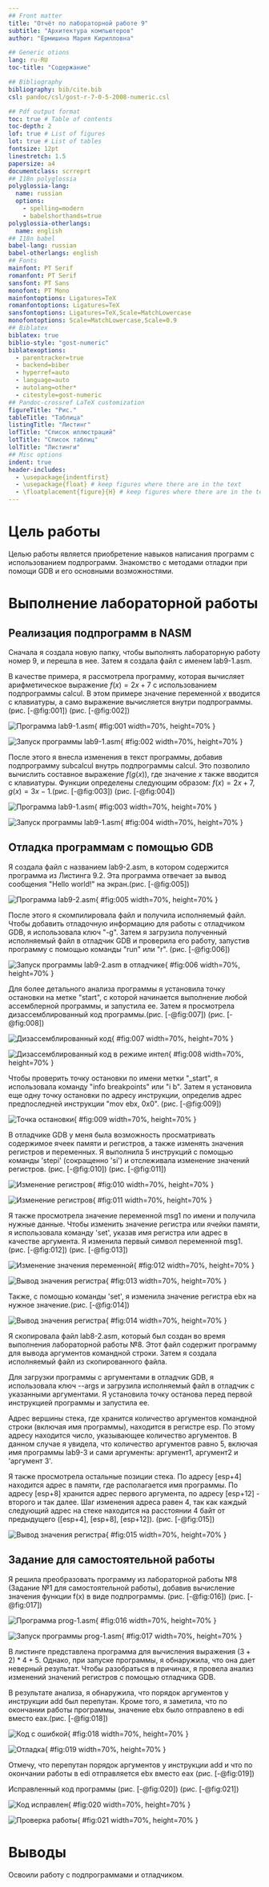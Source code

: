 ```yaml
---
## Front matter
title: "Отчёт по лабораторной работе 9"
subtitle: "Архитектура компьютеров"
author: "Ермишина Мария Кирилловна"

## Generic otions
lang: ru-RU
toc-title: "Содержание"

## Bibliography
bibliography: bib/cite.bib
csl: pandoc/csl/gost-r-7-0-5-2008-numeric.csl

## Pdf output format
toc: true # Table of contents
toc-depth: 2
lof: true # List of figures
lot: true # List of tables
fontsize: 12pt
linestretch: 1.5
papersize: a4
documentclass: scrreprt
## I18n polyglossia
polyglossia-lang:
  name: russian
  options:
	- spelling=modern
	- babelshorthands=true
polyglossia-otherlangs:
  name: english
## I18n babel
babel-lang: russian
babel-otherlangs: english
## Fonts
mainfont: PT Serif
romanfont: PT Serif
sansfont: PT Sans
monofont: PT Mono
mainfontoptions: Ligatures=TeX
romanfontoptions: Ligatures=TeX
sansfontoptions: Ligatures=TeX,Scale=MatchLowercase
monofontoptions: Scale=MatchLowercase,Scale=0.9
## Biblatex
biblatex: true
biblio-style: "gost-numeric"
biblatexoptions:
  - parentracker=true
  - backend=biber
  - hyperref=auto
  - language=auto
  - autolang=other*
  - citestyle=gost-numeric
## Pandoc-crossref LaTeX customization
figureTitle: "Рис."
tableTitle: "Таблица"
listingTitle: "Листинг"
lofTitle: "Список иллюстраций"
lotTitle: "Список таблиц"
lolTitle: "Листинги"
## Misc options
indent: true
header-includes:
  - \usepackage{indentfirst}
  - \usepackage{float} # keep figures where there are in the text
  - \floatplacement{figure}{H} # keep figures where there are in the text
---
```


# Цель работы

Целью работы является приобретение навыков написания программ с использованием подпрограмм.
Знакомство с методами отладки при помощи GDB и его основными возможностями.

# Выполнение лабораторной работы

## Реализация подпрограмм в NASM

Сначала я создала новую папку, чтобы выполнять лабораторную работу номер 9, и перешла 
в нее. Затем я создала файл с именем lab9-1.asm.

В качестве примера, я рассмотрела программу, которая вычисляет арифметическое выражение 
$f(x) = 2x+7$ с использованием подпрограммы calcul. В этом примере значение переменной 
$x$ вводится с клавиатуры, а само выражение вычисляется внутри подпрограммы.(рис. [-@fig:001]) (рис. [-@fig:002])

![Программа lab9-1.asm](image/01.png){ #fig:001 width=70%, height=70% }

![Запуск программы lab9-1.asm](image/02.png){ #fig:002 width=70%, height=70% }

После этого я внесла изменения в текст программы, добавив подпрограмму subcalcul 
внутрь подпрограммы calcul. Это позволило вычислить составное выражение 
$f(g(x))$, где значение $x$ также вводится с клавиатуры. Функции определены 
следующим образом: $f(x) = 2x + 7$, $g(x) = 3x - 1$.(рис. [-@fig:003]) (рис. [-@fig:004])

![Программа lab9-1.asm](image/03.png){ #fig:003 width=70%, height=70% }

![Запуск программы lab9-1.asm](image/04.png){ #fig:004 width=70%, height=70% }

## Отладка программам с помощью GDB

Я создала файл с названием lab9-2.asm, в котором содержится программа из Листинга 9.2. 
Эта программа отвечает за вывод сообщения "Hello world!" на экран.(рис. [-@fig:005])

![Программа lab9-2.asm](image/05.png){ #fig:005 width=70%, height=70% }

После этого я скомпилировала файл и получила исполняемый файл. Чтобы добавить отладочную информацию для работы с отладчиком GDB, 
я использовала ключ "-g". Затем я загрузила полученный исполняемый файл в 
отладчик GDB и проверила его работу, запустив программу с помощью команды "run" 
или "r". (рис. [-@fig:006])

![Запуск программы lab9-2.asm в отладчике](image/06.png){ #fig:006 width=70%, height=70% }

Для более детального анализа программы я установила точку остановки на метке 
"start", с которой начинается выполнение любой ассемблерной программы, 
и запустила ее. Затем я просмотрела дизассемблированный код программы.(рис. [-@fig:007]) (рис. [-@fig:008])

![Дизассемблированный код](image/07.png){ #fig:007 width=70%, height=70% }

![Дизассемблированный код в режиме интел](image/08.png){ #fig:008 width=70%, height=70% }

Чтобы проверить точку остановки по имени метки "_start", 
я использовала команду "info breakpoints" или "i b". Затем я установила еще 
одну точку остановки по адресу инструкции, определив адрес предпоследней инструкции 
"mov ebx, 0x0". (рис. [-@fig:009])

![Точка остановки](image/09.png){ #fig:009 width=70%, height=70% }

В отладчике GDB у меня была возможность просматривать содержимое ячеек 
памяти и регистров, а также изменять значения регистров и переменных. 
Я выполнила 5 инструкций с помощью команды 'stepi' (сокращенно 'si') и отслеживала 
изменение значений регистров. (рис. [-@fig:010]) (рис. [-@fig:011])

![Изменение регистров](image/10.png){ #fig:010 width=70%, height=70% }

![Изменение регистров](image/11.png){ #fig:011 width=70%, height=70% }

Я также просмотрела значение переменной msg1 по имени и получила нужные данные.
Чтобы изменить значение регистра или ячейки памяти, я использовала команду 
'set', указав имя регистра или адрес в качестве аргумента. 
Я изменила первый символ переменной msg1. (рис. [-@fig:012]) (рис. [-@fig:013])

![Изменение значения переменной](image/12.png){ #fig:012 width=70%, height=70% }

![Вывод значения регистра](image/13.png){ #fig:013 width=70%, height=70% }

Также, с помощью команды 'set', я изменила значение регистра ebx на нужное значение.(рис. [-@fig:014])

![Вывод значения регистра](image/14.png){ #fig:014 width=70%, height=70% }

Я скопировала файл lab8-2.asm, который был создан во время выполнения 
лабораторной работы №8. Этот файл содержит программу для вывода аргументов командной 
строки. Затем я создала исполняемый файл из скопированного файла.

Для загрузки программы с аргументами в отладчик GDB, я использовала ключ --args 
и загрузила исполняемый файл в отладчик с указанными аргументами. 
Я установила точку останова перед первой инструкцией программы и запустила ее. 

Адрес вершины стека, где хранится количество аргументов командной строки 
(включая имя программы), находится в регистре esp. По этому адресу находится число, 
указывающее количество аргументов. В данном случае я увидела, что количество аргументов 
равно 5, включая имя программы lab9-3 и сами аргументы: аргумент1, аргумент2 и 
'аргумент 3'.

Я также просмотрела остальные позиции стека. 
По адресу [esp+4] находится адрес в памяти, где располагается имя программы. 
По адресу [esp+8] хранится адрес первого аргумента, по адресу [esp+12] - второго и так 
далее. Шаг изменения адреса равен 4, так как каждый следующий адрес на стеке находится 
на расстоянии 4 байт от предыдущего ([esp+4], [esp+8], [esp+12]). (рис. [-@fig:015])

![Вывод значения регистра](image/15.png){ #fig:015 width=70%, height=70% }

## Задание для самостоятельной работы

Я решила преобразовать программу из лабораторной работы №8 
(Задание №1 для самостоятельной работы), добавив вычисление значения функции f(x) 
в виде подпрограммы. (рис. [-@fig:016]) (рис. [-@fig:017])

![Программа prog-1.asm](image/16.png){ #fig:016 width=70%, height=70% }

![Запуск программы prog-1.asm](image/17.png){ #fig:017 width=70%, height=70% }

В листинге представлена программа для вычисления выражения $(3+2)*4+5$. 
Однако, при запуске программы, я обнаружила, что она дает неверный результат. 
Чтобы разобраться в причинах, я провела анализ изменений значений регистров с 
помощью отладчика GDB.

В результате анализа, я обнаружила, что порядок аргументов у инструкции add был 
перепутан. Кроме того, я заметила, что по окончании работы программы, значение ebx 
было отправлено в edi вместо eax.(рис. [-@fig:018])

![Код с ошибкой](image/18.png){ #fig:018 width=70%, height=70% }

![Отладка](image/19.png){ #fig:019 width=70%, height=70% }

Отмечу, что перепутан порядок аргументов у инструкции add и что по окончании работы в edi 
отправляется ebx вместо eax (рис. [-@fig:019])

Исправленный код программы (рис. [-@fig:020]) (рис. [-@fig:021])

![Код исправлен](image/20.png){ #fig:020 width=70%, height=70% }

![Проверка работы](image/21.png){ #fig:021 width=70%, height=70% }

# Выводы

Освоили работy с подпрограммами и отладчиком.